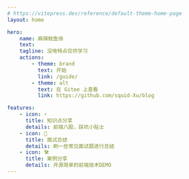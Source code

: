 ```yaml
---
# https://vitepress.dev/reference/default-theme-home-page
layout: home

hero:
    name: 麻辣鱿鱼徐
    text:
    tagline: 没啥特点仅供学习
    actions:
        - theme: brand
          text: 开始
          link: /guide/
        - theme: alt
          text: 在 Gitee 上查看
          link: https://github.com/squid-Xu/blog

features:
    - icon: ⚡️
      title: 知识点分享
      details: 前端八股，踩坑小贴士
    - icon: 🖖
      title: 面试总结
      details: 刷一些常见面试题进行总结
    - icon: 🛠️
      title: 案例分享
      details: 开源简单的前端技术DEMO
---
```

